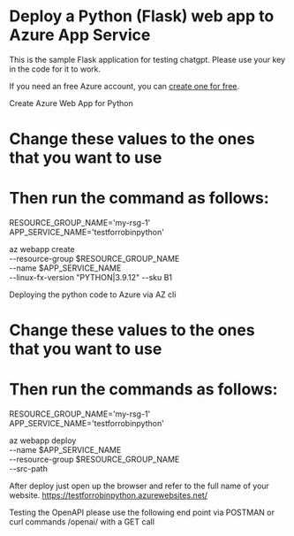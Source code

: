 # Deploy a Python (Flask) web app to Azure App Service 

This is the sample Flask application for testing chatgpt. Please use your key in the code for it to work.

If you need an free Azure account, you can [create one for free](https://azure.microsoft.com/en-us/free/).


Create Azure Web App for Python

# Change these values to the ones that you want to use 
# Then run the command as follows:

RESOURCE_GROUP_NAME='my-rsg-1'
APP_SERVICE_NAME='testforrobinpython'

az webapp create \
    --resource-group $RESOURCE_GROUP_NAME \
    --name $APP_SERVICE_NAME \
    --linux-fx-version "PYTHON|3.9.12" --sku B1

Deploying the python code to Azure via AZ cli

# Change these values to the ones that you want to use 
# Then run the commands as follows:

RESOURCE_GROUP_NAME='my-rsg-1'
APP_SERVICE_NAME='testforrobinpython'

az webapp deploy \
    --name $APP_SERVICE_NAME \
    --resource-group $RESOURCE_GROUP_NAME \
    --src-path <zip-file-path>

After deploy just open up the browser and refer to the full name of your website.
https://testforrobinpython.azurewebsites.net/


Testing the OpenAPI please use the following end point via POSTMAN or curl commands 
/openai/<question> with a GET call


